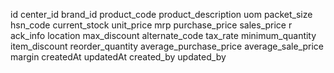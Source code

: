 id
center_id
brand_id
product_code
product_description
uom
packet_size
hsn_code
current_stock
unit_price
mrp
purchase_price
sales_price r
ack_info
location
max_discount
alternate_code
tax_rate
minimum_quantity
item_discount
reorder_quantity
average_purchase_price
average_sale_price
margin
createdAt
updatedAt
created_by
updated_by
